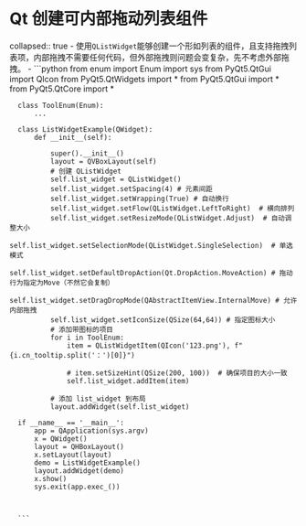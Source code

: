 # Qt 创建可内部拖动列表组件
collapsed:: true
	- 使用`QListWidget`能够创建一个形如列表的组件，且支持拖拽列表项，内部拖拽不需要任何代码，但外部拖拽则问题会变复杂，先不考虑外部拖拽。
	- ```python
	  from enum import Enum
	  import sys
	  from PyQt5.QtGui import QIcon
	  from PyQt5.QtWidgets import *
	  from PyQt5.QtGui import *
	  from PyQt5.QtCore import *
	  
	  class ToolEnum(Enum):
	      ...
	  
	  class ListWidgetExample(QWidget):
	      def __init__(self):
	  
	          super().__init__()
	          layout = QVBoxLayout(self)
	          # 创建 QListWidget
	          self.list_widget = QListWidget()
	          self.list_widget.setSpacing(4) # 元素间距
	          self.list_widget.setWrapping(True) # 自动换行
	          self.list_widget.setFlow(QListWidget.LeftToRight)  # 横向排列
	          self.list_widget.setResizeMode(QListWidget.Adjust)  # 自动调整大小
	          self.list_widget.setSelectionMode(QListWidget.SingleSelection)  # 单选模式
	          self.list_widget.setDefaultDropAction(Qt.DropAction.MoveAction) # 拖动行为指定为Move（不然它会复制）
	          self.list_widget.setDragDropMode(QAbstractItemView.InternalMove) # 允许内部拖拽
	          self.list_widget.setIconSize(QSize(64,64)) # 指定图标大小
	          # 添加带图标的项目
	          for i in ToolEnum:
	              item = QListWidgetItem(QIcon('123.png'), f"{i.cn_tooltip.split('：')[0]}")
	              
	              # item.setSizeHint(QSize(200, 100))  # 确保项目的大小一致
	              self.list_widget.addItem(item)
	              
	          # 添加 list_widget 到布局
	          layout.addWidget(self.list_widget)
	  
	  if __name__ == '__main__':
	      app = QApplication(sys.argv)
	      x = QWidget()
	      layout = QHBoxLayout()
	      x.setLayout(layout)
	      demo = ListWidgetExample()
	      layout.addWidget(demo)
	      x.show()
	      sys.exit(app.exec_())
	  
	  
	  
	  ```